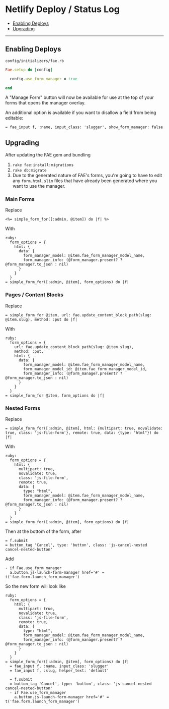 # Netlify Deploy / Status Log

* [Enabling Deploys](#enabling)
* [Upgrading](#upgrading)

---

## Enabling Deploys

`config/initializers/fae.rb`
```ruby
Fae.setup do |config|

  config.use_form_manager = true

end
```
A "Manage Form" button will now be available for use at the top of your forms that opens the manager overlay.

An additional option is available if you want to disallow a field from being editable:

```slim
= fae_input f, :name, input_class: 'slugger', show_form_manager: false
```

## Upgrading
After updating the FAE gem and bundling
1. `rake fae:install:migrations`
2. `rake db:migrate`
3. Due to the generated nature of FAE's forms, you're going to have to edit any `form.html.slim` files that have already been generated where you want to use the manager.

### Main Forms

Replace

```slim
<%= simple_form_for([:admin, @item]) do |f| %>
```

With

```slim
ruby:
  form_options = {
    html: {
      data: {
        form_manager_model: @item.fae_form_manager_model_name,
        form_manager_info: (@form_manager.present? ? @form_manager.to_json : nil)
      }
    }
  }
= simple_form_for([:admin, @item], form_options) do |f|
```

### Pages / Content Blocks

Replace

```slim
= simple_form_for @item, url: fae.update_content_block_path(slug: @item.slug), method: :put do |f|
```

With

```slim
ruby:
  form_options = {
    url: fae.update_content_block_path(slug: @item.slug),
    method: :put,
    html: {
      data: {
        form_manager_model: @item.fae_form_manager_model_name,
        form_manager_model_id: @item.fae_form_manager_model_id,
        form_manager_info: (@form_manager.present? ? @form_manager.to_json : nil)
      }
    }
  }
= simple_form_for @item, form_options do |f|
```

### Nested Forms

Replace

```slim
= simple_form_for([:admin, @item], html: {multipart: true, novalidate: true, class: 'js-file-form'}, remote: true, data: {type: "html"}) do |f|
```

With

```slim
ruby:
  form_options = {
    html: {
      multipart: true,
      novalidate: true,
      class: 'js-file-form',
      remote: true,
      data: {
        type: "html",
        form_manager_model: @item.fae_form_manager_model_name,
        form_manager_info: (@form_manager.present? ? @form_manager.to_json : nil)
      }
    }
  }
= simple_form_for([:admin, @item], form_options) do |f|
```

Then at the bottom of the form, after
```slim
= f.submit
= button_tag 'Cancel', type: 'button', class: 'js-cancel-nested cancel-nested-button'
```
Add
```slim
- if Fae.use_form_manager
  a.button.js-launch-form-manager href='#' = t('fae.form.launch_form_manager')
```
So the new form will look like
```slim
ruby:
  form_options = {
    html: {
      multipart: true,
      novalidate: true,
      class: 'js-file-form',
      remote: true,
      data: {
        type: "html",
        form_manager_model: @item.fae_form_manager_model_name,
        form_manager_info: (@form_manager.present? ? @form_manager.to_json : nil)
      }
    }
  }
= simple_form_for([:admin, @item], form_options) do |f|
  = fae_input f, :name, input_class: 'slugger'
  = fae_input f, :slug, helper_text: 'default'

  = f.submit
  = button_tag 'Cancel', type: 'button', class: 'js-cancel-nested cancel-nested-button'
  - if Fae.use_form_manager
    a.button.js-launch-form-manager href='#' = t('fae.form.launch_form_manager')
```
